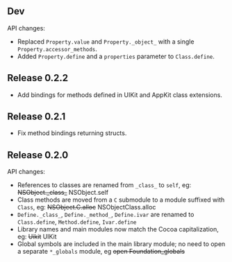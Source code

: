## Dev

API changes:

* Replaced `Property.value` and `Property._object_` with a single `Property.accessor_methods`.
* Added `Property.define` and a `properties` parameter to `Class.define`.

## Release 0.2.2

* Add bindings for methods defined in UIKit and AppKit class extensions.


## Release 0.2.1

* Fix method bindings returning structs.


## Release 0.2.0

API changes:

* References to classes are renamed from `_class_` to `self`, eg:
  ~~NSObject.\_class\_~~ NSObject.self
* Class methods are moved from a `C` submodule to a module suffixed with `Class`,
  eg: ~~NSObject.C.alloc~~ NSObjectClass.alloc
* `Define._class_`, `Define._method_`, `Define.ivar` are renamed to `Class.define`,
  `Method.define`, `Ivar.define`
* Library names and main modules now match the Cocoa capitalization, eg:
  ~~Uikit~~ UIKit
* Global symbols are included in the main library module; no need to open a
  separate `*_globals` module, eg ~~open Foundation_globals~~
